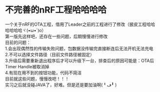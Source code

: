 不完善的nRF工程哈哈哈哈
===
一个关于nRF的OTA工程，借用了Leader之前的工程进行了修改（披皮工程哈哈哈哈哈哈ヾ(•ω•`)o）  
第一版先这样吧，还存在一些问题，后期慢慢进行修改  
目前的问题：  
  1.会出现偶然性的传输失败问题，包数据没传输完直接断连后无法开机无法充电  
  2.不可以选择文件路径（目前文件路径被固定）  
  3.升级后需要重新退出程序后才可以升级下一台，排查后的原因可能是：OTA后Timer Handle被取消掉  
  4.有现在用不到的按钮功能，代码不简洁  
目前就这些问题，慢慢改吧！！！  
实习之后就没碰JAVA了，好难。但是还是要加油啊(╹ڡ╹ )  
